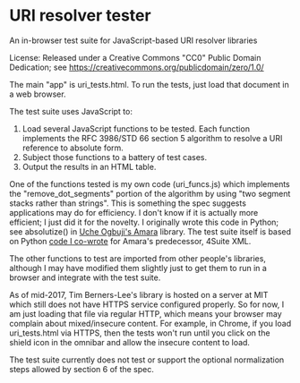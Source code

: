 # URI resolver tester
An in-browser test suite for JavaScript-based URI resolver libraries

License: Released under a Creative Commons "CC0" Public Domain Dedication; see https://creativecommons.org/publicdomain/zero/1.0/

The main "app" is uri_tests.html.
To run the tests, just load that document in a web browser.

The test suite uses JavaScript to:

1. Load several JavaScript functions to be tested. Each function implements the
   RFC 3986/STD 66 section 5 algorithm to resolve a URI reference to absolute form.
2. Subject those functions to a battery of test cases.
3. Output the results in an HTML table.

One of the functions tested is my own code (uri_funcs.js) which implements the "remove_dot_segments" portion of the algorithm by using "two segment stacks rather than strings". This is something the spec suggests applications may do for efficiency. I don't know if it is actually more efficient; I just did it for the novelty. I originally wrote this code in Python; see absolutize() in [Uche Ogbuji's Amara](https://github.com/uogbuji/amara3-iri/blob/master/lib/iri.py) library. The test suite itself is based on Python [code I co-wrote](https://web.archive.org/web/20060514093956/http://cvs.4suite.org/viewcvs/4Suite/test/Lib/test_uri.py?view=markup) for Amara's predecessor, 4Suite XML.

The other functions to test are imported from other people's libraries, although I may have modified them slightly just to get them to run in a browser and integrate with the test suite.

As of mid-2017, Tim Berners-Lee's library is hosted on a server at MIT which still does not have HTTPS service configured properly. So for now, I am just loading that file via regular HTTP, which means your browser may complain about mixed/insecure content. For example, in Chrome, if you load uri_tests.html via HTTPS, then the tests won't run until you click on the shield icon in the omnibar and allow the insecure content to load.

The test suite currently does not test or support the optional normalization steps allowed by section 6 of the spec.
